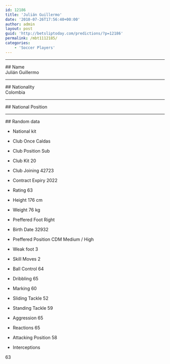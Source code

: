 ```yaml
---
id: 12186
title: 'Julián Guillermo'
date: '2010-07-26T17:56:40+00:00'
author: admin
layout: post
guid: 'http://betsliptoday.com/predictions/?p=12186'
permalink: /mbt1112185/
categories:
    - 'Soccer Players'
---
```


- - - - - -

\## Name  
 Julián Guillermo

- - - - - -

\## Nationality  
 Colombia

- - - - - -

\## National Position

- - - - - -

\## Random data

- National kit
- Club
 Once Caldas

- Club Position
 Sub

- Club Kit
 20

- Club Joining
 42723

- Contract Expiry
 2022

- Rating
 63

- Height
 176 cm

- Weight
 76 kg

- Preffered Foot
 Right

- Birth Date
 32932

- Preffered Position
 CDM Medium / High

- Weak foot
 3

- Skill Moves
 2

- Ball Control
 64

- Dribbling
 65

- Marking
 60

- Sliding Tackle
 52

- Standing Tackle
 59

- Aggression
 65

- Reactions
 65

- Attacking Position
 58

- Interceptions

 63